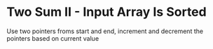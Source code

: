 # Two Sum II - Input Array Is Sorted

Use two pointers froms start and end, increment and decrement the pointers based on current value